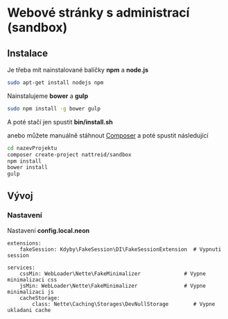 # Webové stránky s administrací (sandbox)

## Instalace
Je třeba mít nainstalované balíčky **npm** a **node.js**
```bash
sudo apt-get install nodejs npm
```

Nainstalujeme **bower** a **gulp**
```bash
sudo npm install -g bower gulp
```

A poté stačí jen spustit **bin/install.sh**

anebo můžete manuálně stáhnout [Composer](http://doc.nette.org/composer) a poté spustit následující
```bash
cd nazevProjektu
composer create-project nattreid/sandbox
npm install
bower install
gulp
```

## Vývoj
### Nastavení
Nastavení **config.local.neon**
```neon
extensions:
    fakeSession: Kdyby\FakeSession\DI\FakeSessionExtension  # Vypnuti session

services:
    cssMin: WebLoader\Nette\FakeMinimalizer              # Vypne minimalizaci css
    jsMin: WebLoader\Nette\FakeMinimalizer               # Vypne minimalizaci js
    cacheStorage:
        class: Nette\Caching\Storages\DevNullStorage        # Vypne ukladani cache
```